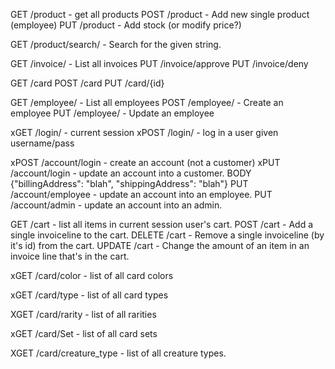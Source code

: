 GET	/product - get all products
POST	/product - Add new single product (employee)
PUT	/product - Add stock (or modify price?)

GET	/product/search/<stuff> - Search for the given string.

GET	/invoice/ - List all invoices
PUT	/invoice/approve
PUT	/invoice/deny

GET	/card
POST	/card
PUT	/card/{id}


GET	/employee/ - List all employees
POST	/employee/ - Create an employee
PUT	/employee/ - Update an employee

xGET	/login/ - current session
xPOST	/login/ - log in a user given username/pass

xPOST	/account/login - create an account (not a customer)
xPUT	/account/login - update an account into a customer.
	BODY {"billingAddress": "blah", "shippingAddress": "blah"}
PUT	/account/employee - update an account into an employee.
PUT	/account/admin - update an account into an admin.

GET	/cart - list all items in current session user's cart.
POST	/cart - Add a single invoiceline to the cart.
DELETE	/cart - Remove a single invoiceline (by it's id) from the cart.
UPDATE	/cart - Change the amount of an item in an invoice line that's in the cart.

xGET	/card/color - list of all card colors

xGET	/card/type - list of all card types

XGET	/card/rarity - list of all rarities

xGET	/card/Set - list of all card sets

XGET	/card/creature_type - list of all creature types.
